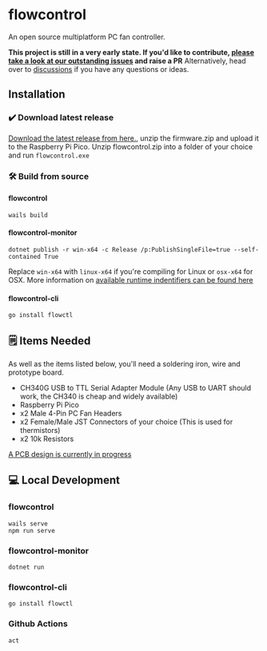 # flowcontrol
An open source multiplatform PC fan controller.


**This project is still in a very early state. If you'd like to contribute, [please take a look at our outstanding issues](https://github.com/charlie-haley/flowcontrol/issues) and raise a PR** 
Alternatively, head over to [discussions](https://github.com/charlie-haley/flowcontrol/discussions) if you have any questions or ideas.

## Installation
### ✔️ Download latest release
[Download the latest release from here.](https://github.com/charlie-haley/flowcontrol/releases), unzip the firmware.zip and upload it to the Raspberry Pi Pico.
Unzip flowcontrol.zip into a folder of your choice and run `flowcontrol.exe`


### 🛠️ Build from source
#### flowcontrol
```
wails build
```
#### flowcontrol-monitor
```
dotnet publish -r win-x64 -c Release /p:PublishSingleFile=true --self-contained True
```
Replace `win-x64` with `linux-x64` if you're compiling for Linux or `osx-x64` for OSX. More information on [available runtime indentifiers can be found here](https://docs.microsoft.com/en-us/dotnet/core/rid-catalog)
#### flowcontrol-cli
```
go install flowctl
```

## 🗒️ Items Needed

As well as the items listed below, you'll need a soldering iron, wire and prototype board.

- CH340G USB to TTL Serial Adapter Module (Any USB to UART should work, the CH340 is cheap and widely available)
- Raspberry Pi Pico
- x2 Male 4-Pin PC Fan Headers
- x2 Female/Male JST Connectors of your choice (This is used for thermistors)
- x2 10k Resistors 

[A PCB design is currently in progress](https://github.com/charlie-haley/flowcontrol/issues/9)

## 💻 Local Development

### flowcontrol
```
wails serve
npm run serve
```

### flowcontrol-monitor
```
dotnet run
```

### flowcontrol-cli
```
go install flowctl
```

### Github Actions
```
act
```

